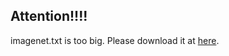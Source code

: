 ## Attention!!!!
imagenet.txt is too big. Please download it at [here](https://drive.google.com/file/d/1aZGNVO4-6yl7L0ulinDPxo11-RDozeBP/view?usp=sharing).
